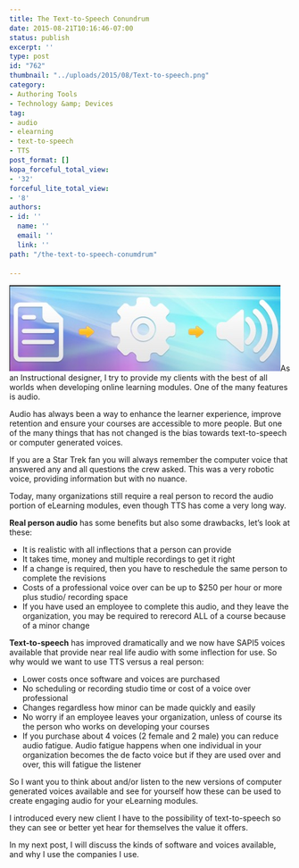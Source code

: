 ```yaml
---
title: The Text-to-Speech Conundrum
date: 2015-08-21T10:16:46-07:00
status: publish
excerpt: ''
type: post
id: "762"
thumbnail: "../uploads/2015/08/Text-to-speech.png"
category:
- Authoring Tools
- Technology &amp; Devices
tag:
- audio
- elearning
- text-to-speech
- TTS
post_format: []
kopa_forceful_total_view:
- '32'
forceful_lite_total_view:
- '8'
authors:
- id: ''
  name: ''
  email: ''
  link: ''
path: "/the-text-to-speech-conumdrum"

---
```

![](../uploads/2015/08/Text-to-speech.png)As an Instructional designer, I try to provide my clients with the best of all worlds when developing online learning modules. One of the many features is audio.

Audio has always been a way to enhance the learner experience, improve retention and ensure your courses are accessible to more people. But one of the many things that has not changed is the bias towards text-to-speech or computer generated voices.

If you are a Star Trek fan you will always remember the computer voice that answered any and all questions the crew asked. This was a very robotic voice, providing information but with no nuance.

Today, many organizations still require a real person to record the audio portion of eLearning modules, even though TTS has come a very long way.

**Real person audio** has some benefits but also some drawbacks, let’s look at these:

* It is realistic with all inflections that a person can provide
* It takes time, money and multiple recordings to get it right
* If a change is required, then you have to reschedule the same person to complete the revisions
* Costs of a professional voice over can be up to $250 per hour or more plus studio/ recording space
* If you have used an employee to complete this audio, and they leave the organization, you may be required to rerecord ALL of a course because of a minor change

**Text-to-speech** has improved dramatically and we now have SAPI5 voices available that provide near real life audio with some inflection for use. So why would we want to use TTS versus a real person:

* Lower costs once software and voices are purchased
* No scheduling or recording studio time or cost of a voice over professional
* Changes regardless how minor can be made quickly and easily
* No worry if an employee leaves your organization, unless of course its the person who works on developing your courses
* If you purchase about 4 voices (2 female and 2 male) you can reduce audio fatigue. Audio fatigue happens when one individual in your organization becomes the de facto voice but if they are used over and over, this will fatigue the listener

So I want you to think about and/or listen to the new versions of computer generated voices available and see for yourself how these can be used to create engaging audio for your eLearning modules.

I introduced every new client I have to the possibility of text-to-speech so they can see or better yet hear for themselves the value it offers.

In my next post, I will discuss the kinds of software and voices available, and why I use the companies I use.